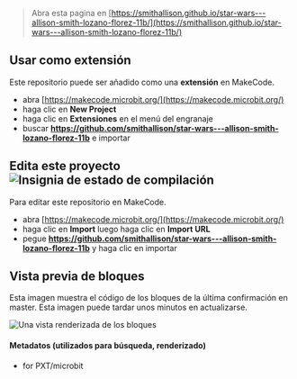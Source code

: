 
> Abra esta pagina en [https://smithallison.github.io/star-wars---allison-smith-lozano-florez-11b/](https://smithallison.github.io/star-wars---allison-smith-lozano-florez-11b/)

## Usar como extensión

Este repositorio puede ser añadido como una **extensión** en MakeCode.

* abra [https://makecode.microbit.org/](https://makecode.microbit.org/)
* haga clic en **New Project**
* haga clic en **Extensiones** en el menú del engranaje
* buscar **https://github.com/smithallison/star-wars---allison-smith-lozano-florez-11b** e importar

## Edita este proyecto ![Insignia de estado de compilación](https://github.com/smithallison/star-wars---allison-smith-lozano-florez-11b/workflows/MakeCode/badge.svg)

Para editar este repositorio en MakeCode.

* abra [https://makecode.microbit.org/](https://makecode.microbit.org/)
* haga clic en **Import** luego haga clic en **Import URL**
* pegue **https://github.com/smithallison/star-wars---allison-smith-lozano-florez-11b** y haga clic en importar

## Vista previa de bloques

Esta imagen muestra el código de los bloques de la última confirmación en master.
Esta imagen puede tardar unos minutos en actualizarse.

![Una vista renderizada de los bloques](https://github.com/smithallison/star-wars---allison-smith-lozano-florez-11b/raw/master/.github/makecode/blocks.png)

#### Metadatos (utilizados para búsqueda, renderizado)

* for PXT/microbit
<script src="https://makecode.com/gh-pages-embed.js"></script><script>makeCodeRender("{{ site.makecode.home_url }}", "{{ site.github.owner_name }}/{{ site.github.repository_name }}");</script>
